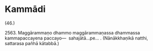 

# Kammādi






(46.)

2563\. Maggārammaṇo dhammo maggārammaṇassa dhammassa kammapaccayena paccayo—  sahajātā…pe… . (Nānākkhaṇikā natthi, sattarasa pañhā kātabbā.)



